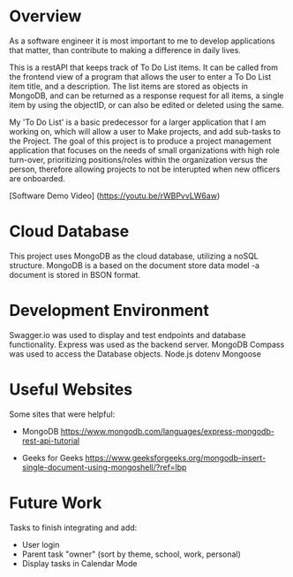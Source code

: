 # Overview

As a software engineer it is most important to me to develop applications that matter, than contribute to making a difference in daily lives.

This is a restAPI that keeps track of To Do List items. It can be called from the frontend view of a program that allows the user to enter a To Do List item title, and a description. The list items are stored as objects in MongoDB, and can be returned as a response request for all items, a single item by using the objectID, or can also be edited or deleted using the same.

My 'To Do List' is a basic predecessor for a larger application that I am working on, which will allow a user to Make projects, and add sub-tasks to the Project. The goal of this project is to produce a project management application that focuses on the needs of small organizations with high role turn-over, prioritizing positions/roles within the organization versus the person, therefore allowing projects to not be interupted when new officers are onboarded.

[Software Demo Video] (https://youtu.be/rWBPvvLW6aw)

# Cloud Database

This project uses MongoDB as the cloud database, utilizing a noSQL structure. MongoDB is a based on the document store data model -a document is stored in BSON format.

# Development Environment

Swagger.io was used to display and test endpoints and database functionality.
Express was used as the backend server.
MongoDB Compass was used to access the Database objects.
Node.js
dotenv
Mongoose

# Useful Websites

Some sites that were helpful:

- MongoDB https://www.mongodb.com/languages/express-mongodb-rest-api-tutorial

- Geeks for Geeks https://www.geeksforgeeks.org/mongodb-insert-single-document-using-mongoshell/?ref=lbp

# Future Work

Tasks to finish integrating and add:

- User login
- Parent task "owner" (sort by theme, school, work, personal)
- Display tasks in Calendar Mode
